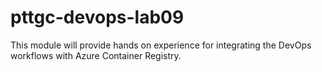 # pttgc-devops-lab09
This module will provide hands on experience for integrating the DevOps workflows with Azure Container Registry.
